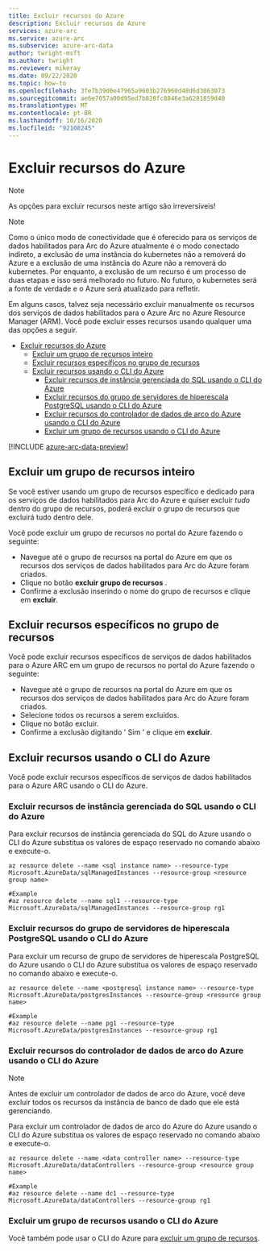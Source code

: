 ```yaml
---
title: Excluir recursos do Azure
description: Excluir recursos do Azure
services: azure-arc
ms.service: azure-arc
ms.subservice: azure-arc-data
author: twright-msft
ms.author: twright
ms.reviewer: mikeray
ms.date: 09/22/2020
ms.topic: how-to
ms.openlocfilehash: 3fe7b39d0e47965a9603b276960d48d6d3063073
ms.sourcegitcommit: ae6e7057a00d95ed7b828fc8846e3a6281859d40
ms.translationtype: MT
ms.contentlocale: pt-BR
ms.lasthandoff: 10/16/2020
ms.locfileid: "92108245"
---
```

# <a name="delete-resources-from-azure"></a>Excluir recursos do Azure

> [!NOTE]
>  As opções para excluir recursos neste artigo são irreversíveis!

> [!NOTE]
>  Como o único modo de conectividade que é oferecido para os serviços de dados habilitados para Arc do Azure atualmente é o modo conectado indireto, a exclusão de uma instância do kubernetes não a removerá do Azure e a exclusão de uma instância do Azure não a removerá do kubernetes.  Por enquanto, a exclusão de um recurso é um processo de duas etapas e isso será melhorado no futuro.  No futuro, o kubernetes será a fonte de verdade e o Azure será atualizado para refletir.

Em alguns casos, talvez seja necessário excluir manualmente os recursos dos serviços de dados habilitados para o Azure Arc no Azure Resource Manager (ARM).  Você pode excluir esses recursos usando qualquer uma das opções a seguir.

- [Excluir recursos do Azure](#delete-resources-from-azure)
  - [Excluir um grupo de recursos inteiro](#delete-an-entire-resource-group)
  - [Excluir recursos específicos no grupo de recursos](#delete-specific-resources-in-the-resource-group)
  - [Excluir recursos usando o CLI do Azure](#delete-resources-using-the-azure-cli)
    - [Excluir recursos de instância gerenciada do SQL usando o CLI do Azure](#delete-sql-managed-instance-resources-using-the-azure-cli)
    - [Excluir recursos do grupo de servidores de hiperescala PostgreSQL usando o CLI do Azure](#delete-postgresql-hyperscale-server-group-resources-using-the-azure-cli)
    - [Excluir recursos do controlador de dados de arco do Azure usando o CLI do Azure](#delete-azure-arc-data-controller-resources-using-the-azure-cli)
    - [Excluir um grupo de recursos usando o CLI do Azure](#delete-a-resource-group-using-the-azure-cli)

[!INCLUDE [azure-arc-data-preview](../../../includes/azure-arc-data-preview.md)]

## <a name="delete-an-entire-resource-group"></a>Excluir um grupo de recursos inteiro
Se você estiver usando um grupo de recursos específico e dedicado para os serviços de dados habilitados para Arc do Azure e quiser excluir *tudo* dentro do grupo de recursos, poderá excluir o grupo de recursos que excluirá tudo dentro dele.  

Você pode excluir um grupo de recursos no portal do Azure fazendo o seguinte:

- Navegue até o grupo de recursos na portal do Azure em que os recursos dos serviços de dados habilitados para Arc do Azure foram criados.
- Clique no botão **excluir grupo de recursos** .
- Confirme a exclusão inserindo o nome do grupo de recursos e clique em **excluir**.

## <a name="delete-specific-resources-in-the-resource-group"></a>Excluir recursos específicos no grupo de recursos

Você pode excluir recursos específicos de serviços de dados habilitados para o Azure ARC em um grupo de recursos no portal do Azure fazendo o seguinte:

- Navegue até o grupo de recursos na portal do Azure em que os recursos dos serviços de dados habilitados para Arc do Azure foram criados.
- Selecione todos os recursos a serem excluídos.
- Clique no botão excluir.
- Confirme a exclusão digitando ' Sim ' e clique em **excluir**.

## <a name="delete-resources-using-the-azure-cli"></a>Excluir recursos usando o CLI do Azure

Você pode excluir recursos específicos de serviços de dados habilitados para o Azure ARC usando o CLI do Azure.

### <a name="delete-sql-managed-instance-resources-using-the-azure-cli"></a>Excluir recursos de instância gerenciada do SQL usando o CLI do Azure

Para excluir recursos de instância gerenciada do SQL do Azure usando o CLI do Azure substitua os valores de espaço reservado no comando abaixo e execute-o.

```console
az resource delete --name <sql instance name> --resource-type Microsoft.AzureData/sqlManagedInstances --resource-group <resource group name>

#Example
#az resource delete --name sql1 --resource-type Microsoft.AzureData/sqlManagedInstances --resource-group rg1
```

### <a name="delete-postgresql-hyperscale-server-group-resources-using-the-azure-cli"></a>Excluir recursos do grupo de servidores de hiperescala PostgreSQL usando o CLI do Azure

Para excluir um recurso de grupo de servidores de hiperescala PostgreSQL do Azure usando o CLI do Azure substitua os valores de espaço reservado no comando abaixo e execute-o.

```console
az resource delete --name <postgresql instance name> --resource-type Microsoft.AzureData/postgresInstances --resource-group <resource group name>

#Example
#az resource delete --name pg1 --resource-type Microsoft.AzureData/postgresInstances --resource-group rg1
```

### <a name="delete-azure-arc-data-controller-resources-using-the-azure-cli"></a>Excluir recursos do controlador de dados de arco do Azure usando o CLI do Azure

> [!NOTE]
> Antes de excluir um controlador de dados de arco do Azure, você deve excluir todos os recursos da instância de banco de dado que ele está gerenciando.

Para excluir um controlador de dados de arco do Azure do Azure usando o CLI do Azure substitua os valores de espaço reservado no comando abaixo e execute-o.

```console
az resource delete --name <data controller name> --resource-type Microsoft.AzureData/dataControllers --resource-group <resource group name>

#Example
#az resource delete --name dc1 --resource-type Microsoft.AzureData/dataControllers --resource-group rg1
```

### <a name="delete-a-resource-group-using-the-azure-cli"></a>Excluir um grupo de recursos usando o CLI do Azure

Você também pode usar o CLI do Azure para [excluir um grupo de recursos](../../azure-resource-manager/management/delete-resource-group.md).